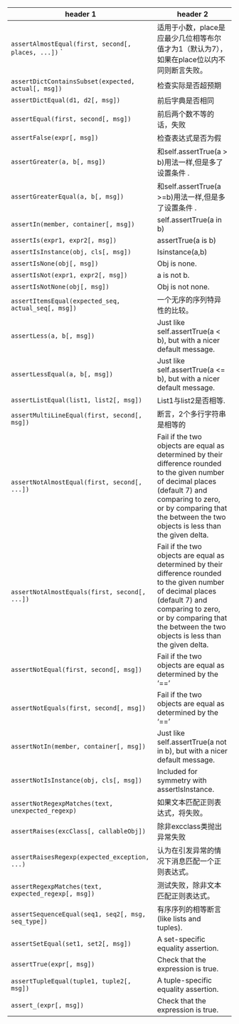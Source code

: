 
header 1 | header 2
-- | --
`assertAlmostEqual(first, second[, places, ...])` ` |  适用于小数，place是应最少几位相等布尔值才为1（默认为7），如果在place位以内不同则断言失败。
`assertDictContainsSubset(expected, actual[, msg])` | 检查实际是否超预期
`assertDictEqual(d1, d2[, msg])` | 前后字典是否相同
`assertEqual(first, second[, msg])` | 前后两个数不等的话，失败
`assertFalse(expr[, msg])` | 检查表达式是否为假
`assertGreater(a, b[, msg])` | 和self.assertTrue(a > b)用法一样,但是多了设置条件 .
`assertGreaterEqual(a, b[, msg])` | 和self.assertTrue(a >=b)用法一样,但是多了设置条件 .
`assertIn(member, container[, msg])` | self.assertTrue(a in b) | 
`assertIs(expr1, expr2[, msg])` | assertTrue(a is b)
`assertIsInstance(obj, cls[, msg])` | Isinstance(a,b)
`assertIsNone(obj[, msg])` | Obj is none.
`assertIsNot(expr1, expr2[, msg])` | a is not b.
`assertIsNotNone(obj[, msg])` | Obj is not none.
`assertItemsEqual(expected_seq, actual_seq[, msg])` | 一个无序的序列特异性的比较。
`assertLess(a, b[, msg])` | Just like self.assertTrue(a < b), but with a nicer default message.
`assertLessEqual(a, b[, msg])` |Just like self.assertTrue(a <= b), but with a nicer default message.
`assertListEqual(list1, list2[, msg])` | List1与list2是否相等.
`assertMultiLineEqual(first, second[, msg])` | 断言，2个多行字符串是相等的
`assertNotAlmostEqual(first, second[, ...])` | Fail if the two objects are equal as determined by their difference rounded to the given number of decimal places (default 7) and comparing to zero, or by comparing that the between the two objects is less than the given delta.
`assertNotAlmostEquals(first, second[, ...])` | Fail if the two objects are equal as determined by their difference rounded to the given number of decimal places (default 7) and comparing to zero, or by comparing that the between the two objects is less than the given delta.
`assertNotEqual(first, second[, msg])` | Fail if the two objects are equal as determined by the ‘==’
`assertNotEquals(first, second[, msg])` |Fail if the two objects are equal as determined by the ‘==’
`assertNotIn(member, container[, msg])` |Just like self.assertTrue(a not in b), but with a nicer default message.
`assertNotIsInstance(obj, cls[, msg])` | Included for symmetry with assertIsInstance.
`assertNotRegexpMatches(text, unexpected_regexp)` | 如果文本匹配正则表达式，将失败。
`assertRaises(excClass[, callableObj])` | 除非excclass类抛出异常失败
`assertRaisesRegexp(expected_exception, ...)` | 认为在引发异常的情况下消息匹配一个正则表达式。
`assertRegexpMatches(text, expected_regexp[, msg])` | 测试失败，除非文本匹配正则表达式。
`assertSequenceEqual(seq1, seq2[, msg, seq_type])` | 有序序列的相等断言 (like lists and tuples).
`assertSetEqual(set1, set2[, msg])` | A set-specific equality assertion.
`assertTrue(expr[, msg])` | Check that the expression is true.
`assertTupleEqual(tuple1, tuple2[, msg])` | A tuple-specific equality assertion.
`assert_(expr[, msg])` | Check that the expression is true.